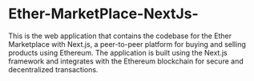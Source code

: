 # Ether-MarketPlace-NextJs-
This is the web application that contains the codebase for the Ether Marketplace with Next.js, a peer-to-peer platform for buying and selling products using Ethereum. The application is built using the Next.js framework and integrates with the Ethereum blockchain for secure and decentralized transactions.
